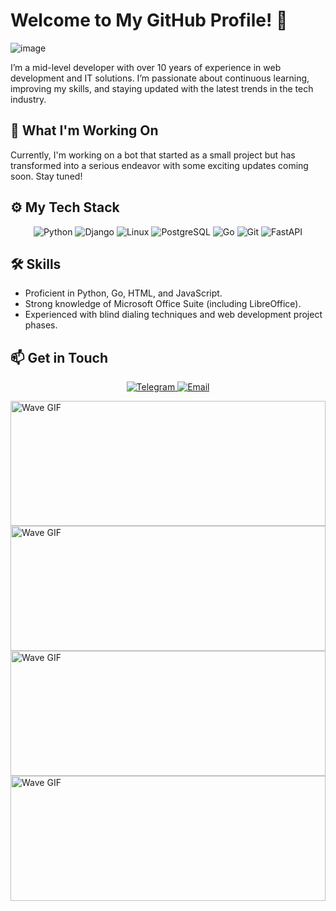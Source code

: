 # Welcome to My GitHub Profile! 👋
 ![image](https://media0.giphy.com/media/heIX5HfWgEYlW/giphy.gif?cid=ecf05e47kpkt79xfavubguwomgv445c6f0ei57si5hm8qj98&rid=giphy.gif&ct=g)<br>


I’m a mid-level developer with over 10 years of experience in web development and IT solutions. I’m passionate about continuous learning, improving my skills, and staying updated with the latest trends in the tech industry.

## 🚀 What I'm Working On
Currently, I'm working on a bot that started as a small project but has transformed into a serious endeavor with some exciting updates coming soon. Stay tuned!

## ⚙️ My Tech Stack
<p align="center">
  <img src="https://img.shields.io/badge/Python-3776AB?style=for-the-badge&logo=python&logoColor=white" alt="Python" />
  <img src="https://img.shields.io/badge/Django-092E20?style=for-the-badge&logo=django&logoColor=white" alt="Django" />
  <img src="https://img.shields.io/badge/Linux-FCC624?style=for-the-badge&logo=linux&logoColor=black" alt="Linux" />
  <img src="https://img.shields.io/badge/PostgreSQL-316192?style=for-the-badge&logo=postgresql&logoColor=white" alt="PostgreSQL" />
  <img src="https://img.shields.io/badge/Go-00ADD8?style=for-the-badge&logo=go&logoColor=white" alt="Go" />
  <img src="https://img.shields.io/badge/Git-F05032?style=for-the-badge&logo=git&logoColor=white" alt="Git" />
  <img src="https://img.shields.io/badge/FastAPI-009688?style=for-the-badge&logo=fastapi&logoColor=white" alt="FastAPI" />
</p>

## 🛠️ Skills
- Proficient in Python, Go, HTML, and JavaScript.
- Strong knowledge of Microsoft Office Suite (including LibreOffice).
- Experienced with blind dialing techniques and web development project phases.

## 📫 Get in Touch
<p align="center">
  <a href="https://t.me/Staks_sor" target="_blank">
    <img src="https://img.shields.io/badge/Telegram-2CA5E0?style=for-the-badge&logo=telegram&logoColor=white" alt="Telegram"/>
  </a>
  
  <a href="mailto:stas.sor@gmail.com" target="_blank">
    <img src="https://img.shields.io/badge/Email-D14836?style=for-the-badge&logo=gmail&logoColor=white" alt="Email"/>
  </a>
</p>

<img src="https://media.tenor.com/nWx0rD5cDD4AAAAi/ocen.gif" alt="Wave GIF" style="width: 100%; height: 200px;" /><img src="https://media.tenor.com/nWx0rD5cDD4AAAAi/ocen.gif" alt="Wave GIF" style="width: 100%; height: 200px;" /><img src="https://media.tenor.com/nWx0rD5cDD4AAAAi/ocen.gif" alt="Wave GIF" style="width: 100%; height: 200px;" /><img src="https://media.tenor.com/nWx0rD5cDD4AAAAi/ocen.gif" alt="Wave GIF" style="width: 100%; height: 200px;" />




